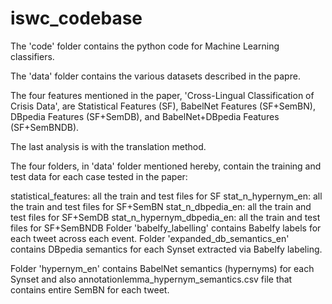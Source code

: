 # iswc_codebase

The 'code' folder contains the python code for Machine Learning classifiers.

The 'data' folder contains the various datasets described in the papre.

The four features mentioned in the paper, 'Cross-Lingual Classification of Crisis Data', are Statistical Features (SF), BabelNet Features (SF+SemBN), DBpedia Features (SF+SemDB), and BabelNet+DBpedia Features (SF+SemBNDB).

The last analysis is with the translation method.

The four folders, in 'data' folder mentioned hereby, contain the training and test data for each case tested in the paper:

statistical_features: all the train and test files for SF
stat_n_hypernym_en: all the train and test files for SF+SemBN
stat_n_dbpedia_en: all the train and test files for SF+SemDB
stat_n_hypernym_dbpedia_en: all the train and test files for SF+SemBNDB
Folder 'babelfy_labelling' contains Babelfy labels for each tweet across each event. Folder 'expanded_db_semantics_en' contains DBpedia semantics for each Synset extracted via Babelfy labeling.

Folder 'hypernym_en' contains BabelNet semantics (hypernyms) for each Synset and also annotationlemma_hypernym_semantics.csv file that contains entire SemBN for each tweet.